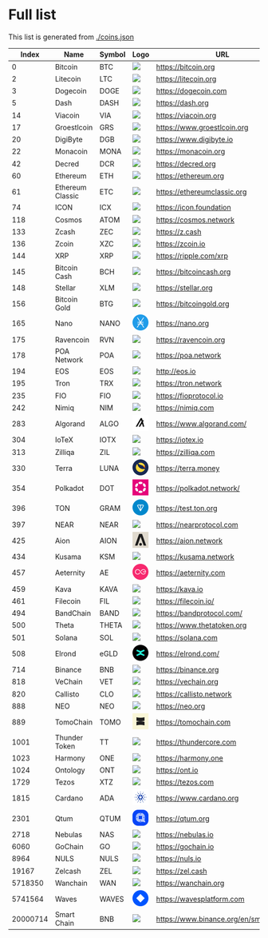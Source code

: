 # Full list

This list is generated from [./coins.json](../coins.json)

| Index   | Name             | Symbol | Logo                                                                                                                        | URL                           |
| ------- | ---------------- | ------ | --------------------------------------------------------------------------------------------------------------------------- | ----------------------------- |
| 0       | Bitcoin          | BTC    | <img src="https://raw.githubusercontent.com/trustwallet/assets/master/blockchains/bitcoin/info/logo.png" width="32" />      | <https://bitcoin.org>         |
| 2       | Litecoin         | LTC    | <img src="https://raw.githubusercontent.com/trustwallet/assets/master/blockchains/litecoin/info/logo.png" width="32" />     | <https://litecoin.org>        |
| 3       | Dogecoin         | DOGE   | <img src="https://raw.githubusercontent.com/trustwallet/assets/master/blockchains/doge/info/logo.png" width="32" />         | <https://dogecoin.com>        |
| 5       | Dash             | DASH   | <img src="https://raw.githubusercontent.com/trustwallet/assets/master/blockchains/dash/info/logo.png" width="32" />         | <https://dash.org>            |
| 14      | Viacoin          | VIA    | <img src="https://raw.githubusercontent.com/trustwallet/assets/master/blockchains/viacoin/info/logo.png" width="32" />      | <https://viacoin.org>         |
| 17      | Groestlcoin      | GRS    | <img src="https://raw.githubusercontent.com/trustwallet/assets/master/blockchains/groestlcoin/info/logo.png" width="32" />  | <https://www.groestlcoin.org> |
| 20      | DigiByte         | DGB    | <img src="https://raw.githubusercontent.com/trustwallet/assets/master/blockchains/digibyte/info/logo.png" width="32" />     | <https://www.digibyte.io>     |
| 22      | Monacoin         | MONA   | <img src="https://raw.githubusercontent.com/trustwallet/assets/master/blockchains/monacoin/info/logo.png" width="32" />     | <https://monacoin.org>        |
| 42      | Decred           | DCR    | <img src="https://raw.githubusercontent.com/trustwallet/assets/master/blockchains/decred/info/logo.png" width="32" />       | <https://decred.org>          |
| 60      | Ethereum         | ETH    | <img src="https://raw.githubusercontent.com/trustwallet/assets/master/blockchains/ethereum/info/logo.png" width="32" />     | <https://ethereum.org>        |
| 61      | Ethereum Classic | ETC    | <img src="https://raw.githubusercontent.com/trustwallet/assets/master/blockchains/classic/info/logo.png" width="32" />      | <https://ethereumclassic.org> |
| 74      | ICON             | ICX    | <img src="https://raw.githubusercontent.com/trustwallet/assets/master/blockchains/icon/info/logo.png" width="32" />         | <https://icon.foundation>     |
| 118     | Cosmos           | ATOM   | <img src="https://raw.githubusercontent.com/trustwallet/assets/master/blockchains/cosmos/info/logo.png" width="32" />       | <https://cosmos.network>      |
| 133     | Zcash            | ZEC    | <img src="https://raw.githubusercontent.com/trustwallet/assets/master/blockchains/zcash/info/logo.png" width="32" />        | <https://z.cash>              |
| 136     | Zcoin            | XZC    | <img src="https://raw.githubusercontent.com/trustwallet/assets/master/blockchains/zcoin/info/logo.png" width="32" />        | <https://zcoin.io>            |
| 144     | XRP              | XRP    | <img src="https://raw.githubusercontent.com/trustwallet/assets/master/blockchains/ripple/info/logo.png" width="32" />       | <https://ripple.com/xrp>      |
| 145     | Bitcoin Cash     | BCH    | <img src="https://raw.githubusercontent.com/trustwallet/assets/master/blockchains/bitcoincash/info/logo.png" width="32" />  | <https://bitcoincash.org>     |
| 148     | Stellar          | XLM    | <img src="https://raw.githubusercontent.com/trustwallet/assets/master/blockchains/stellar/info/logo.png" width="32" />      | <https://stellar.org>         |
| 156     | Bitcoin Gold     | BTG    | <img src="https://raw.githubusercontent.com/trustwallet/assets/master/blockchains/bitcoingold/info/logo.png" width="32" />  | <https://bitcoingold.org>     |
| 165     | Nano             | NANO   | <img src="https://raw.githubusercontent.com/trustwallet/assets/master/blockchains/nano/info/logo.png" width="32" />         | <https://nano.org>            |
| 175     | Ravencoin        | RVN    | <img src="https://raw.githubusercontent.com/trustwallet/assets/master/blockchains/ravencoin/info/logo.png" width="32" />    | <https://ravencoin.org>       |
| 178     | POA Network      | POA    | <img src="https://raw.githubusercontent.com/trustwallet/assets/master/blockchains/poa/info/logo.png" width="32" />          | <https://poa.network>         |
| 194     | EOS              | EOS    | <img src="https://raw.githubusercontent.com/trustwallet/assets/master/blockchains/eos/info/logo.png" width="32" />          | <http://eos.io>               |
| 195     | Tron             | TRX    | <img src="https://raw.githubusercontent.com/trustwallet/assets/master/blockchains/tron/info/logo.png" width="32" />         | <https://tron.network>        |
| 235     | FIO              | FIO    | <img src="https://raw.githubusercontent.com/trustwallet/assets/master/blockchains/fio/info/logo.png" width="32" />          | <https://fioprotocol.io>      |
| 242     | Nimiq            | NIM    | <img src="https://raw.githubusercontent.com/trustwallet/assets/master/blockchains/nimiq/info/logo.png" width="32" />        | <https://nimiq.com>           |
| 283     | Algorand         | ALGO   | <img src="https://raw.githubusercontent.com/trustwallet/assets/master/blockchains/algorand/info/logo.png" width="32" />     | <https://www.algorand.com/>   |
| 304     | IoTeX            | IOTX   | <img src="https://raw.githubusercontent.com/trustwallet/assets/master/blockchains/iotex/info/logo.png" width="32" />        | <https://iotex.io>            |
| 313     | Zilliqa          | ZIL    | <img src="https://raw.githubusercontent.com/trustwallet/assets/master/blockchains/zilliqa/info/logo.png" width="32" />      | <https://zilliqa.com>         |
| 330     | Terra            | LUNA   | <img src="https://raw.githubusercontent.com/trustwallet/assets/master/blockchains/terra/info/logo.png" width="32" />        | <https://terra.money>         |
| 354     | Polkadot         | DOT    | <img src="https://raw.githubusercontent.com/trustwallet/assets/master/blockchains/polkadot/info/logo.png" width="32" />     | <https://polkadot.network/>   |
| 396     | TON              | GRAM   | <img src="https://raw.githubusercontent.com/trustwallet/assets/master/blockchains/ton/info/logo.png" width="32" />          | <https://test.ton.org>        |
| 397     | NEAR             | NEAR   | <img src="https://raw.githubusercontent.com/trustwallet/assets/master/blockchains/near/info/logo.png" width="32" />         | <https://nearprotocol.com>    |
| 425     | Aion             | AION   | <img src="https://raw.githubusercontent.com/trustwallet/assets/master/blockchains/aion/info/logo.png" width="32" />         | <https://aion.network>        |
| 434     | Kusama           | KSM    | <img src="https://raw.githubusercontent.com/trustwallet/assets/master/blockchains/kusama/info/logo.png" width="32" />       | <https://kusama.network>      |
| 457     | Aeternity        | AE     | <img src="https://raw.githubusercontent.com/trustwallet/assets/master/blockchains/aeternity/info/logo.png" width="32" />    | <https://aeternity.com>       |
| 459     | Kava             | KAVA   | <img src="https://raw.githubusercontent.com/trustwallet/assets/master/blockchains/kava/info/logo.png" width="32" />         | <https://kava.io>             |
| 461     | Filecoin         | FIL    | <img src="https://raw.githubusercontent.com/trustwallet/assets/master/blockchains/filecoin/info/logo.png" width="32" />     | <https://filecoin.io/>        |
| 494     | BandChain        | BAND   | <img src="https://raw.githubusercontent.com/trustwallet/assets/master/blockchains/band/info/logo.png" width="32" />         | <https://bandprotocol.com/>   |
| 500     | Theta            | THETA  | <img src="https://raw.githubusercontent.com/trustwallet/assets/master/blockchains/theta/info/logo.png" width="32" />        | <https://www.thetatoken.org>  |
| 501     | Solana           | SOL    | <img src="https://raw.githubusercontent.com/trustwallet/assets/master/blockchains/solana/info/logo.png" width="32" />       | <https://solana.com>          |
| 508     | Elrond           | eGLD   | <img src="https://raw.githubusercontent.com/trustwallet/assets/master/blockchains/elrond/info/logo.png" width="32" />       | <https://elrond.com/>         |
| 714     | Binance          | BNB    | <img src="https://raw.githubusercontent.com/trustwallet/assets/master/blockchains/binance/info/logo.png" width="32" />      | <https://binance.org>         |
| 818     | VeChain          | VET    | <img src="https://raw.githubusercontent.com/trustwallet/assets/master/blockchains/vechain/info/logo.png" width="32" />      | <https://vechain.org>         |
| 820     | Callisto         | CLO    | <img src="https://raw.githubusercontent.com/trustwallet/assets/master/blockchains/callisto/info/logo.png" width="32" />     | <https://callisto.network>    |
| 888     | NEO              | NEO    | <img src="https://raw.githubusercontent.com/trustwallet/assets/master/blockchains/neo/info/logo.png" width="32" />          | <https://neo.org>             |
| 889     | TomoChain        | TOMO   | <img src="https://raw.githubusercontent.com/trustwallet/assets/master/blockchains/tomochain/info/logo.png" width="32" />    | <https://tomochain.com>       |
| 1001    | Thunder Token    | TT     | <img src="https://raw.githubusercontent.com/trustwallet/assets/master/blockchains/thundertoken/info/logo.png" width="32" /> | <https://thundercore.com>     |
| 1023    | Harmony          | ONE    | <img src="https://raw.githubusercontent.com/trustwallet/assets/master/blockchains/harmony/info/logo.png" width="32" />      | <https://harmony.one>         |
| 1024    | Ontology         | ONT    | <img src="https://raw.githubusercontent.com/trustwallet/assets/master/blockchains/ontology/info/logo.png" width="32" />     | <https://ont.io>              |
| 1729    | Tezos            | XTZ    | <img src="https://raw.githubusercontent.com/trustwallet/assets/master/blockchains/tezos/info/logo.png" width="32" />        | <https://tezos.com>           |
| 1815    | Cardano          | ADA    | <img src="https://raw.githubusercontent.com/trustwallet/assets/master/blockchains/cardano/info/logo.png" width="32" />      | <https://www.cardano.org>     |
| 2301    | Qtum             | QTUM   | <img src="https://raw.githubusercontent.com/trustwallet/assets/master/blockchains/qtum/info/logo.png" width="32" />         | <https://qtum.org>            |
| 2718    | Nebulas          | NAS    | <img src="https://raw.githubusercontent.com/trustwallet/assets/master/blockchains/nebulas/info/logo.png" width="32" />      | <https://nebulas.io>          |
| 6060    | GoChain          | GO     | <img src="https://raw.githubusercontent.com/trustwallet/assets/master/blockchains/gochain/info/logo.png" width="32" />      | <https://gochain.io>          |
| 8964    | NULS             | NULS   | <img src="https://raw.githubusercontent.com/trustwallet/assets/master/blockchains/nuls/info/logo.png" width="32" />         | <https://nuls.io>             |
| 19167   | Zelcash          | ZEL    | <img src="https://raw.githubusercontent.com/trustwallet/assets/master/blockchains/zelcash/info/logo.png" width="32" />      | <https://zel.cash>            |
| 5718350 | Wanchain         | WAN    | <img src="https://raw.githubusercontent.com/trustwallet/assets/master/blockchains/wanchain/info/logo.png" width="32" />     | <https://wanchain.org>        |
| 5741564 | Waves            | WAVES  | <img src="https://raw.githubusercontent.com/trustwallet/assets/master/blockchains/waves/info/logo.png" width="32" />        | <https://wavesplatform.com>   |
| 20000714 | Smart Chain      | BNB    | <img src="https://raw.githubusercontent.com/trustwallet/assets/master/blockchains/smartchain/info/logo.png" width="32" />   | <https://www.binance.org/en/smartChain> |
